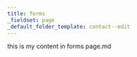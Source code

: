 ```yaml
---
title: forms
_fieldset: page
_default_folder_template: contact--edit
---
```

this is my content in forms page.md